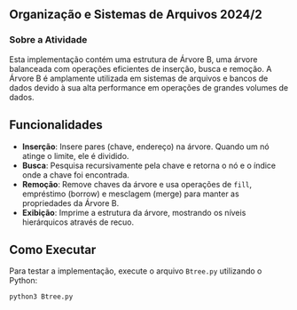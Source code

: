 <h2>Organização e Sistemas de Arquivos 2024/2</h2>

<h3>Sobre a Atividade</h3>
Esta implementação contém uma estrutura de Árvore B, uma árvore balanceada com operações eficientes de inserção, busca e remoção. A Árvore B é amplamente utilizada em sistemas de arquivos e bancos de dados devido à sua alta performance em operações de grandes volumes de dados.

## Funcionalidades

- **Inserção**: Insere pares (chave, endereço) na árvore. Quando um nó atinge o limite, ele é dividido.
- **Busca**: Pesquisa recursivamente pela chave e retorna o nó e o índice onde a chave foi encontrada.
- **Remoção**: Remove chaves da árvore e usa operações de `fill`, empréstimo (borrow) e mesclagem (merge) para manter as propriedades da Árvore B.
- **Exibição**: Imprime a estrutura da árvore, mostrando os níveis hierárquicos através de recuo.

## Como Executar

Para testar a implementação, execute o arquivo `Btree.py` utilizando o Python:
    
```sh
python3 Btree.py
